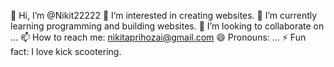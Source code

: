 👋 Hi, I’m @Nikit22222
👀 I’m interested in creating websites.
🌱 I’m currently learning programming and building websites.
💞️ I’m looking to collaborate on ...
📫 How to reach me: nikitaprihozai@gmail.com
😄 Pronouns: ...
⚡ Fun fact: I love kick scootering.

<!---
Nikit22222/Nikit22222 is a ✨ special ✨ repository because its `README.md` (this file) appears on your GitHub profile.
You can click the Preview link to take a look at your changes.
--->
